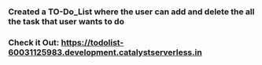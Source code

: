 ### Created a TO-Do_List where the user can add and delete the all the task that user wants to do

### Check it Out: https://todolist-60031125983.development.catalystserverless.in
